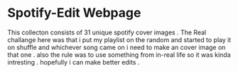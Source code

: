 # Spotify-Edit Webpage

This collecton consists of 31 unique spotify cover images .
The Real challange here was that i put my playlist on the random and started to play it on shuffle and whichever song came on i need to make an cover image on that one .
also the rule was to use something from in-real life so it was kinda intresting . hopefully i can make better edits .
